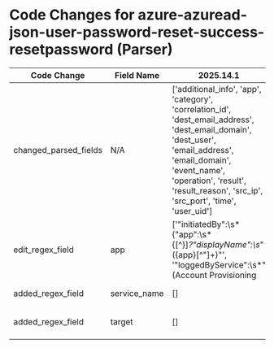 # Code Changes for azure-azuread-json-user-password-reset-success-resetpassword (Parser)

| Code Change | Field Name | 2025.14.1 | 2025.15.1 |
|-------------|------------|-----------|------------|
| changed_parsed_fields | N/A | ['additional_info', 'app', 'category', 'correlation_id', 'dest_email_address', 'dest_email_domain', 'dest_user', 'email_address', 'email_domain', 'event_name', 'operation', 'result', 'result_reason', 'src_ip', 'src_port', 'time', 'user_uid'] | ['additional_info', 'app', 'category', 'correlation_id', 'dest_email_address', 'dest_email_domain', 'dest_user', 'email_address', 'email_domain', 'event_name', 'operation', 'result', 'result_reason', 'service_name', 'src_ip', 'src_port', 'target', 'time', 'user_uid'] |
| edit_regex_field | app | ['"initiatedBy":\s*\{"app":\s*\{[^\}]*?"displayName":\s*"({app}[^"]+)"', '"loggedByService":\s*"(Account Provisioning|Core Directory|({app}[^"]+))"'] | ['"app":\s*\{[^\}]*?"displayName":\s*"({app}[^"]+)"', '"loggedByService":\s*"(Account Provisioning|Core Directory|({app}[^"]+))"'] |
| added_regex_field | service_name | [] | ['"loggedByService":\s*"({service_name}[^"]+)"'] |
| added_regex_field | target | [] | ['"targetResources"+:\[[^\]]+?"+displayName"+:"+({target}[^"]+?)\s*"'] |
